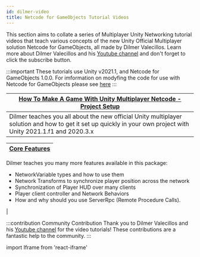 ```yaml
---
id: dilmer-video
title: Netcode for GameObjects Tutorial Videos
---
```


This section aims to collate a series of Multiplayer Unity Networking tutorial videos that teach various concepts of the new Unity Official Multiplayer solution Netcode for GameObjects, all made by Dilmer Valecillos. Learn more about Dilmer Valecillos and his [Youtube channel](https://www.youtube.com/channel/UCHM37DnT_QGJT5Zyl4EmqcA) and don't forget to click the subscribe button.

:::important
These tutorials use Unity v2021.1, and Netcode for GameObjects 1.0.0.  For imformation on modyfing the code for use with Netcode for GameObjects please see [here](../../migration/migratingfrommlapi.md)
:::


<div class="table-columns-plain">

|<div class="buttons-pages"><a class="button button--outline button--secondary button--lg" href="projectsetup">How To Make A Game With Unity Multiplayer Netcode - Project Setup</a></div>| 
| --- | 
|Dilmer teaches you all about the new official Unity multiplayer solution and how to get it set up quickly in your own project with Unity 2021.1.f1 and 2020.3.x| 
</div>

<div class="table-columns-plain">

|<div class="buttons-pages"><a class="button button--outline button--secondary button--lg" href="corefeatures">Core Features</a></div>| 
| --- | 
Dilmer teaches you many more features available in this package: 
- NetworkVariable types and how to use them 
- Network Transforms to synchronize player position across the network
- Synchronization of Player HUD over many clients 
- Player client controller and Network Behaviors 
- How and why should you use ServerRpc (Remote Procedure Calls).
</div>|

<div class="table-columns-plain">

:::contribution Community Contribution
Thank you to Dilmer Valecillos and his [Youtube channel](https://www.youtube.com/channel/UCHM37DnT_QGJT5Zyl4EmqcA) for the video tutorials! These contributions are a fantastic help to the community.
:::

import Iframe from 'react-iframe'

